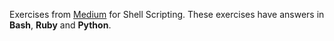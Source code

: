 Exercises from [Medium](https://medium.com/@sankad_19852/shell-scripting-exercises-5eb7220c2252) for Shell Scripting.
These exercises have answers in **Bash**, **Ruby** and **Python**.


